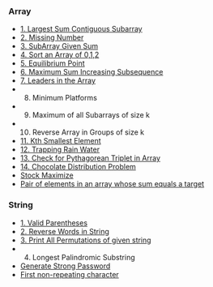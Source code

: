 ### Array
- [1. Largest Sum Contiguous Subarray](array/largest-sum-contiguous-subarray.md)
- [2. Missing Number](array/missing-number.md)
- [3. SubArray Given Sum](array/subarray-given-sum.md)
- [4. Sort an Array of 0,1,2](array/sort-012.md)
- [5. Equilibrium Point](array/equilibrium-point.md)
- [6. Maximum Sum Increasing Subsequence](array/maximum-sum-increasing-subsequence.md)
- [7. Leaders in the Array](array/leaders-in-the-array.md)
- 8. Minimum Platforms
- 9. Maximum of all Subarrays of size k
- 10. Reverse Array in Groups of size k
- [11. Kth Smallest Element](array/kth-smallest.md)
- [12. Trapping Rain Water](array/trapping-rain-water.md)
- [13. Check for Pythagorean Triplet in Array](array/pythagorean-triplet.md)
- [14. Chocolate Distribution Problem](array/chocolate-distribution.md)
- [Stock Maximize](array/stock-maximize.md)
- [Pair of elements in an array whose sum equals a target](array/sum-equals-target.md)

### String
- [1. Valid Parentheses](string/valid-parentheses.md)
- [2. Reverse Words in String](string/reverse-words-in-string.md)
- [3. Print All Permutations of given string](string/permuatations.md)
- 4. Longest Palindromic Substring
- [Generate Strong Password](string/generate-password.md)
- [First non-repeating character](first)